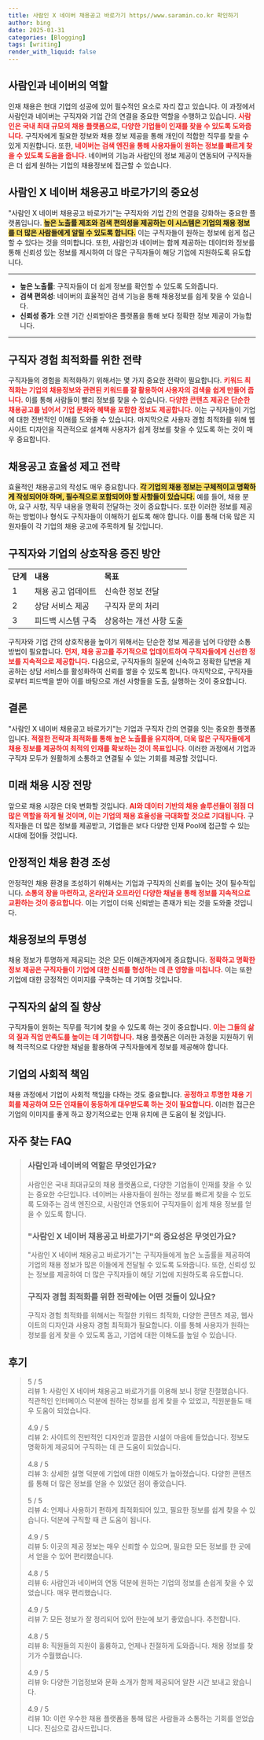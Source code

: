 ```yaml
---
title: 사람인 X 네이버 채용공고 바로가기 https//www.saramin.co.kr 확인하기
author: bing
date: 2025-01-31
categories: [Blogging]
tags: [writing]
render_with_liquid: false
---
```



<h2 id='사람인과네이버의역할'>사람인과 네이버의 역할</h2>

<p>인재 채용은 현대 기업의 성공에 있어 필수적인 요소로 자리 잡고 있습니다. 이 과정에서 사람인과 네이버는 구직자와 기업 간의 연결을 중요한 역할을 수행하고 있습니다. <b><span style="color: #ee2323;">사람인은 국내 최대 규모의 채용 플랫폼으로, 다양한 기업들이 인재를 찾을 수 있도록 도와줍니다.</span></b> 구직자에게 필요한 정보와 채용 정보 제공을 통해 개인이 적합한 직무를 찾을 수 있게 지원합니다. 또한, <b><span style="color: #ee2323;">네이버는 검색 엔진을 통해 사용자들이 원하는 정보를 빠르게 찾을 수 있도록 도움을 줍니다.</span></b> 네이버의 기능과 사람인의 정보 제공이 연동되어 구직자들은 더 쉽게 원하는 기업의 채용정보에 접근할 수 있습니다.</p>

<h2 id='사람인X네이버채용공고바로가기의중요성'>사람인 X 네이버 채용공고 바로가기의 중요성</h2>

<p>"사람인 X 네이버 채용공고 바로가기"는 구직자와 기업 간의 연결을 강화하는 중요한 플랫폼입니다. <b><span style="background-color: #ffe066;">높은 노출률 제조와 검색 편의성을 제공하는 이 시스템은 기업의 채용 정보를 더 많은 사람들에게 알릴 수 있도록 합니다.</span></b> 이는 구직자들이 원하는 정보에 쉽게 접근할 수 있다는 것을 의미합니다. 또한, 사람인과 네이버는 함께 제공하는 데이터와 정보를 통해 신뢰성 있는 정보를 제시하여 더 많은 구직자들이 해당 기업에 지원하도록 유도합니다.</p>

<hr />

<ul>
    <li><b>높은 노출률</b>: 구직자들이 더 쉽게 정보를 확인할 수 있도록 도와줍니다.</li>
    <li><b>검색 편의성</b>: 네이버의 효율적인 검색 기능을 통해 채용정보를 쉽게 찾을 수 있습니다.</li>
    <li><b>신뢰성 증가</b>: 오랜 기간 신뢰받아온 플랫폼을 통해 보다 정확한 정보 제공이 가능합니다.</li>
</ul>

<hr />

<h2 id='구직자경험최적화위한전략'>구직자 경험 최적화를 위한 전략</h2>

<p>구직자들의 경험을 최적화하기 위해서는 몇 가지 중요한 전략이 필요합니다. <b><span style="color: #ee2323;">키워드 최적화는 기업의 채용정보와 관련된 키워드를 잘 활용하여 사용자의 검색을 쉽게 만들어 줍니다.</span></b> 이를 통해 사람들이 빨리 정보를 찾을 수 있습니다. <b><span style="color: #ee2323;">다양한 콘텐츠 제공은 단순한 채용공고를 넘어서 기업 문화와 혜택을 포함한 정보도 제공합니다.</span></b> 이는 구직자들이 기업에 대한 전반적인 이해를 도와줄 수 있습니다. 마지막으로 사용자 경험 최적화를 위해 웹사이트 디자인을 직관적으로 설계해 사용자가 쉽게 정보를 찾을 수 있도록 하는 것이 매우 중요합니다.</p>

<h2 id='채용공고효율성제고전략'>채용공고 효율성 제고 전략</h2>

<p>효율적인 채용공고의 작성도 매우 중요합니다. <b><span style="background-color: #ffe066;">각 기업의 채용 정보는 구체적이고 명확하게 작성되어야 하며, 필수적으로 포함되어야 할 사항들이 있습니다.</span></b> 예를 들어, 채용 분야, 요구 사항, 직무 내용을 명확히 전달하는 것이 중요합니다. 또한 이러한 정보를 제공하는 방법이나 형식도 구직자들이 이해하기 쉽도록 해야 합니다. 이를 통해 더욱 많은 지원자들이 각 기업의 채용 공고에 주목하게 될 것입니다.</p>

<h2 id='구직자와기업의상호작용증진방안'>구직자와 기업의 상호작용 증진 방안</h2>

<table>
    <tr>
        <td><b>단계</b></td>
        <td><b>내용</b></td>
        <td><b>목표</b></td>
    </tr>
    <tr>
        <td>1</td>
        <td>채용 공고 업데이트</td>
        <td>신속한 정보 전달</td>
    </tr>
    <tr>
        <td>2</td>
        <td>상담 서비스 제공</td>
        <td>구직자 문의 처리</td>
    </tr>
    <tr>
        <td>3</td>
        <td>피드백 시스템 구축</td>
        <td>상응하는 개선 사항 도출</td>
    </tr>
</table>

<p>구직자와 기업 간의 상호작용을 높이기 위해서는 단순한 정보 제공을 넘어 다양한 소통 방법이 필요합니다. <b><span style="color: #ee2323;">먼저, 채용 공고를 주기적으로 업데이트하여 구직자들에게 신선한 정보를 지속적으로 제공합니다.</span></b> 다음으로, 구직자들의 질문에 신속하고 정확한 답변을 제공하는 상담 서비스를 활성화하여 신뢰를 쌓을 수 있도록 합니다. 마지막으로, 구직자들로부터 피드백을 받아 이를 바탕으로 개선 사항들을 도출, 실행하는 것이 중요합니다.</p>

<h2 id='결론'>결론</h2>

<p>"사람인 X 네이버 채용공고 바로가기"는 기업과 구직자 간의 연결을 잇는 중요한 플랫폼입니다. <b><span style="color: #ee2323;">적절한 전략과 최적화를 통해 높은 노출률을 유지하며, 더욱 많은 구직자들에게 채용 정보를 제공하여 최적의 인재를 확보하는 것이 목표입니다.</span></b> 이러한 과정에서 기업과 구직자 모두가 원활하게 소통하고 연결될 수 있는 기회를 제공할 것입니다.</p>

<h2 id='미래채용시장전망'>미래 채용 시장 전망</h2>

<p>앞으로 채용 시장은 더욱 변화할 것입니다. <b><span style="color: #ee2323;">AI와 데이터 기반의 채용 솔루션들이 점점 더 많은 역할을 하게 될 것이며, 이는 기업의 채용 효율성을 극대화할 것으로 기대됩니다.</span></b> 구직자들은 더 많은 정보를 제공받고, 기업들은 보다 다양한 인재 Pool에 접근할 수 있는 시대에 접어들 것입니다.</p>

<h2 id='안정적인채용환경조성'>안정적인 채용 환경 조성</h2>

<p>안정적인 채용 환경을 조성하기 위해서는 기업과 구직자의 신뢰를 높이는 것이 필수적입니다. <b><span style="color: #ee2323;">소통의 장을 마련하고, 온라인과 오프라인 다양한 채널을 통해 정보를 지속적으로 교환하는 것이 중요합니다.</span></b> 이는 기업이 더욱 신뢰받는 존재가 되는 것을 도와줄 것입니다.</p>

<h2 id='채용정보의투명성'>채용정보의 투명성</h2>

<p>채용 정보가 투명하게 제공되는 것은 모든 이해관계자에게 중요합니다. <b><span style="color: #ee2323;">정확하고 명확한 정보 제공은 구직자들이 기업에 대한 신뢰를 형성하는 데 큰 영향을 미칩니다.</span></b> 이는 또한 기업에 대한 긍정적인 이미지를 구축하는 데 기여할 것입니다.</p>

<h2 id='구직자의삶의질향상'>구직자의 삶의 질 향상</h2>

<p>구직자들이 원하는 직무를 적기에 찾을 수 있도록 하는 것이 중요합니다. <b><span style="color: #ee2323;">이는 그들의 삶의 질과 직업 만족도를 높이는 데 기여합니다.</span></b> 채용 플랫폼은 이러한 과정을 지원하기 위해 적극적으로 다양한 채널을 활용하여 구직자들에게 정보를 제공해야 합니다.</p>

<h2 id='기업의사회적책임'>기업의 사회적 책임</h2>

<p>채용 과정에서 기업이 사회적 책임을 다하는 것도 중요합니다. <b><span style="color: #ee2323;">공정하고 투명한 채용 기회를 제공하여 모든 인재들이 동등하게 대우받도록 하는 것이 필요합니다.</span></b> 이러한 접근은 기업의 이미지를 좋게 하고 장기적으로는 인재 유치에 큰 도움이 될 것입니다.</p>


<h2 id='자주_찾는_FAQ'>자주 찾는 FAQ</h2>
<div itemscope="" itemtype="https://schema.org/FAQPage"> 
<blockquote> 
<div itemscope="" itemprop="mainEntity" itemtype="https://schema.org/Question"> 
<h3 itemprop="name">사람인과 네이버의 역할은 무엇인가요?</h3> 
<div itemscope="" itemprop="acceptedAnswer" itemtype="https://schema.org/Answer"> 
<span itemprop="text"> 
<p>사람인은 국내 최대규모의 채용 플랫폼으로, 다양한 기업들이 인재를 찾을 수 있는 중요한 수단입니다. 네이버는 사용자들이 원하는 정보를 빠르게 찾을 수 있도록 도와주는 검색 엔진으로, 사람인과 연동되어 구직자들이 쉽게 채용 정보를 얻을 수 있도록 합니다.</p> 
</span> 
</div> 
</div> 

<div itemscope="" itemprop="mainEntity" itemtype="https://schema.org/Question"> 
<h3 itemprop="name">"사람인 X 네이버 채용공고 바로가기"의 중요성은 무엇인가요?</h3> 
<div itemscope="" itemprop="acceptedAnswer" itemtype="https://schema.org/Answer"> 
<span itemprop="text"> 
<p>"사람인 X 네이버 채용공고 바로가기"는 구직자들에게 높은 노출률을 제공하여 기업의 채용 정보가 많은 이들에게 전달될 수 있도록 도와줍니다. 또한, 신뢰성 있는 정보를 제공하여 더 많은 구직자들이 해당 기업에 지원하도록 유도합니다.</p> 
</span> 
</div> 
</div> 

<div itemscope="" itemprop="mainEntity" itemtype="https://schema.org/Question"> 
<h3 itemprop="name">구직자 경험 최적화를 위한 전략에는 어떤 것들이 있나요?</h3> 
<div itemscope="" itemprop="acceptedAnswer" itemtype="https://schema.org/Answer"> 
<span itemprop="text"> 
<p>구직자 경험 최적화를 위해서는 적절한 키워드 최적화, 다양한 콘텐츠 제공, 웹사이트의 디자인과 사용자 경험 최적화가 필요합니다. 이를 통해 사용자가 원하는 정보를 쉽게 찾을 수 있도록 돕고, 기업에 대한 이해도를 높일 수 있습니다.</p> 
</span> 
</div> 
</div> 
</blockquote> 
</div>
<h2 id='후기'>후기</h2>
<div itemscope itemtype="https://schema.org/Product">
  <blockquote>
  <div itemprop="review" itemscope itemtype="https://schema.org/Review">
      <div itemprop="reviewRating" itemscope itemtype="https://schema.org/Rating"> <span itemprop="ratingValue">5</span> / <span itemprop="bestRating">5</span> </div>
      <span itemprop="reviewBody">리뷰 1: 사람인 X 네이버 채용공고 바로가기를 이용해 보니 정말 친절했습니다. 직관적인 인터페이스 덕분에 원하는 정보를 쉽게 찾을 수 있었고, 직원분들도 매우 도움이 되었습니다.</span>
  </div>
  <br>
  <div itemprop="review" itemscope itemtype="https://schema.org/Review">
      <div itemprop="reviewRating" itemscope itemtype="https://schema.org/Rating"> <span itemprop="ratingValue">4.9</span> / <span itemprop="bestRating">5</span> </div>
      <span itemprop="reviewBody">리뷰 2: 사이트의 전반적인 디자인과 깔끔한 시설이 마음에 들었습니다. 정보도 명확하게 제공되어 구직하는 데 큰 도움이 되었습니다.</span>
  </div>
  <br>
  <div itemprop="review" itemscope itemtype="https://schema.org/Review">
      <div itemprop="reviewRating" itemscope itemtype="https://schema.org/Rating"> <span itemprop="ratingValue">4.8</span> / <span itemprop="bestRating">5</span> </div>
      <span itemprop="reviewBody">리뷰 3: 상세한 설명 덕분에 기업에 대한 이해도가 높아졌습니다. 다양한 콘텐츠를 통해 더 많은 정보를 얻을 수 있었던 점이 좋았습니다.</span>
  </div>
  <br>
  <div itemprop="review" itemscope itemtype="https://schema.org/Review">
      <div itemprop="reviewRating" itemscope itemtype="https://schema.org/Rating"> <span itemprop="ratingValue">5</span> / <span itemprop="bestRating">5</span> </div>
      <span itemprop="reviewBody">리뷰 4: 언제나 사용하기 편하게 최적화되어 있고, 필요한 정보를 쉽게 찾을 수 있습니다. 덕분에 구직할 때 큰 도움이 됩니다.</span>
  </div>
  <br>
  <div itemprop="review" itemscope itemtype="https://schema.org/Review">
      <div itemprop="reviewRating" itemscope itemtype="https://schema.org/Rating"> <span itemprop="ratingValue">4.9</span> / <span itemprop="bestRating">5</span> </div>
      <span itemprop="reviewBody">리뷰 5: 이곳의 제공 정보는 매우 신뢰할 수 있으며, 필요한 모든 정보를 한 곳에서 얻을 수 있어 편리했습니다.</span>
  </div>
  <br>
  <div itemprop="review" itemscope itemtype="https://schema.org/Review">
      <div itemprop="reviewRating" itemscope itemtype="https://schema.org/Rating"> <span itemprop="ratingValue">4.8</span> / <span itemprop="bestRating">5</span> </div>
      <span itemprop="reviewBody">리뷰 6: 사람인과 네이버의 연동 덕분에 원하는 기업의 정보를 손쉽게 찾을 수 있었습니다. 매우 편리했습니다.</span>
  </div>
  <br>
  <div itemprop="review" itemscope itemtype="https://schema.org/Review">
      <div itemprop="reviewRating" itemscope itemtype="https://schema.org/Rating"> <span itemprop="ratingValue">4.9</span> / <span itemprop="bestRating">5</span> </div>
      <span itemprop="reviewBody">리뷰 7: 모든 정보가 잘 정리되어 있어 한눈에 보기 좋았습니다. 추천합니다.</span>
  </div>
  <br>
  <div itemprop="review" itemscope itemtype="https://schema.org/Review">
      <div itemprop="reviewRating" itemscope itemtype="https://schema.org/Rating"> <span itemprop="ratingValue">4.8</span> / <span itemprop="bestRating">5</span> </div>
      <span itemprop="reviewBody">리뷰 8: 직원들의 지원이 훌륭하고, 언제나 친절하게 도와줍니다. 채용 정보를 찾기가 수월했습니다.</span>
  </div>
  <br>
  <div itemprop="review" itemscope itemtype="https://schema.org/Review">
      <div itemprop="reviewRating" itemscope itemtype="https://schema.org/Rating"> <span itemprop="ratingValue">4.9</span> / <span itemprop="bestRating">5</span> </div>
      <span itemprop="reviewBody">리뷰 9: 다양한 기업정보와 문화 소개가 함께 제공되어 알찬 시간 보내고 왔습니다.</span>
  </div>
  <br>
  <div itemprop="review" itemscope itemtype="https://schema.org/Review">
      <div itemprop="reviewRating" itemscope itemtype="https://schema.org/Rating"> <span itemprop="ratingValue">4.9</span> / <span itemprop="bestRating">5</span> </div>
      <span itemprop="reviewBody">리뷰 10: 이런 우수한 채용 플랫폼을 통해 많은 사람들과 소통하는 기회를 얻었습니다. 진심으로 감사드립니다.</span>
  </div>
  </blockquote>
</div>

